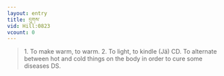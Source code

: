 ```yaml
---
layout: entry
title: དུགས་
vid: Hill:0823
vcount: 0
---
```

> 1\. To make warm, to warm\. 2\. To light, to kindle (Jä) CD\. To alternate between hot and cold things on the body in order to cure some diseases DS\.


